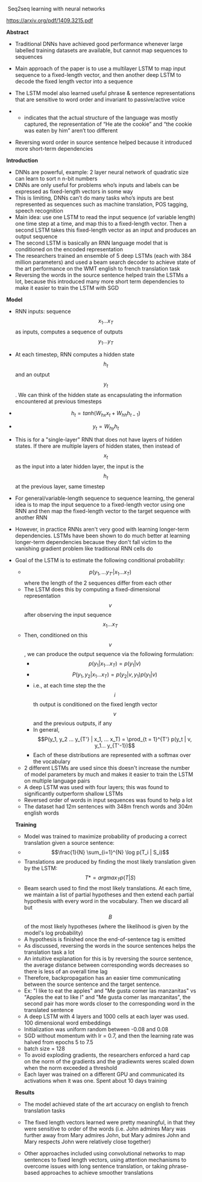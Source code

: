 ​                                                                                                                                                                                                                                                                                                                                                                                                                                                                                                                                                                                                                                                                                                                                                                                                                                                                                                                                                                                                                                                                                                                                                                                                                                                                                                                                                                                                                                                                                                                                                                                                                                                                                              Seq2seq learning with neural networks

<https://arxiv.org/pdf/1409.3215.pdf>

**Abstract**

- Traditional DNNs have achieved good performance whenever large labelled training datasets are available, but cannot map sequences to sequences

- Main approach of the paper is to use a multilayer LSTM to map input sequence to a fixed-length vector, and then another deep LSTM to decode the fixed length vector into a sequence

- The LSTM model also learned useful phrase & sentence representations that are sensitive to word order and invariant to passive/active voice

- - indicates that the actual structure of the language was mostly captured, the representation of “He ate the cookie” and “the cookie was eaten by him” aren’t too different

- Reversing word order in source sentence helped because it introduced more short-term dependencies

**Introduction**

- DNNs are powerful, example: 2 layer neural network of quadratic size can learn to sort n n-bit numbers
- DNNs are only useful for problems who’s inputs and labels can be expressed as fixed-length vectors in some way
- This is limiting, DNNs can’t do many tasks who’s inputs are best represented as sequences such as machine translation, POS tagging, speech recognition
- Main idea: use one LSTM to read the input sequence (of variable length) one time step at a time, and map this to a fixed-length vector. Then a second LSTM takes this fixed-length vector as an input and produces an output sequence
- The second LSTM is basically an RNN language model that is conditioned on the encoded representation
- The researchers trained an ensemble of 5 deep LSTMs (each with 384 million parameters) and used a beam search decoder to achieve state of the art performance on the WMT english to french translation task
- Reversing the words in the source sentence helped train the LSTMs a lot, because this introduced many more short term dependencies to make it easier to train the LSTM with SGD

**Model**

- RNN inputs: sequence $$x_1 … x_T$$ as inputs, computes a sequence of outputs $$y_1 … y_T$$

- At each timestep, RNN computes a hidden state $$h_t$$ and an output $$y_t$$. We can think of the hidden state as encapsulating the information encountered at previous timesteps

- $$h_t = tanh(W_{hx}x_t + W_{hh}h_{t-1})$$

- $$y_t = W_{hy}h_t$$ 

- This is for a "single-layer" RNN that does not have layers of hidden states. If there are multiple layers of hidden states, then instead of $$x_t$$ as the input into a later hidden layer, the input is the $$h_t$$ at the previous layer, same timestep

- For general/variable-length sequence to sequence learning, the general idea is to map the input sequence to a fixed-length vector using one RNN and then map the fixed-length vector to the target sequence with another RNN

- However, in practice RNNs aren't very good with learning longer-term dependencies. LSTMs have been shown to do much better at learning longer-term dependencies because they don't fall victim to the vanishing gradient problem like traditional RNN cells do

- Goal of the LSTM is to estimate the following conditional probability: 

  - $$p(y_1, … y_{T'} | x_1 … x_T)$$ where the length of the 2 sequences differ from each other
  - The LSTM does this by computing a fixed-dimensional representation $$v$$ after observing the input sequence $$x_1 … x_T$$
  - Then, conditioned on this $$v$$, we can produce the output sequence via the following formulation: 
    - $$p(y_1 | x_1 … x_T) = p(y_1 | v)$$
    - $$P(y_1, y_2 | x_1 … x_T) = p(y_2 | v, y_1) p(y_1 | v)$$
    - i.e., at each time step the the $$i$$th output is conditioned on the fixed length vector $$v$$ and the previous outputs, if any
    - In general, $$P(y_1, y_2 … y_{T'} | x_1, … x_T) = \prod_{t = 1}^{T'} p(y_t | v, y_1… y_{T'-1})$$
    - Each of these distributions are represented with a softmax over the vocabulary
  - 2 different LSTMs are used since this doesn't increase the number of model parameters by much and makes it easier to train the LSTM on multiple language pairs
  - A deep LSTM was used with four layers; this was found to significantly outperform shallow LSTMs
  - Reversed order of words in input sequences was found to help a lot
  - The dataset had 12m sentences with 348m french words and 304m english words

  **Training**

  - Model was trained to maximize probability of producing a correct translation given a source sentence: 
  - $$\frac{1}{N} \sum_{i=1}^{N} \log p(T_i | S_i)$$
  - Translations are produced by finding the most likely translation given by the LSTM: $$T* = argmax_T p(T | S)$$
  - Beam search used to find the most likely translations. At each time, we maintain a list of partial hypotheses and then extend each partial hypothesis with every word in the vocabulary. Then we discard all but $$B$$ of the most likely hypotheses (where the likelihood is given by the model's log probability)
  - A hypothesis is finished once the end-of-sentence tag <EOS> is emitted
  - As discussed, reversing the words in the source sentences helps the translation task a lot
  - An intuitive explanation for this is by reversing the source sentence, the average distance between corresponding words decreases so there is less of an overall time lag
  - Therefore, backpropagation has an easier time communicating between the source sentence and the target sentence.
  - Ex: "I like to eat the apples" and "Me gusta comer las manzanitas" vs "Apples the eat to like I" and "Me gusta comer las manzanitas", the second pair has more words closer to the corresponding word in the translated sentence
  - A deep LSTM with 4 layers and 1000 cells at each layer was used. 100 dimensional word embeddings
  - Initialization was uniform random between -0.08 and 0.08
  - SGD without momentum with lr = 0.7, and then the learning rate was halved from epochs 5 to 7.5 
  - batch size = 128
  - To avoid exploding gradients, the researchers enforced a hard cap on the norm of the gradients and the gradiewnts weres scaled down when the norm exceeded a threshold
  - Each layer was trained on a different GPU and communicated its activations when it was one. Spent about 10 days training

  **Results**

  - The model achieved state of the art accuracy on english to french translation tasks

  - The fixed length vectors learned were pretty meaningful, in that they were sensitive to order of the words (i.e. John admires Mary was further away from Mary admires John, but Mary admires John and Mary respects John were relatively close together)

  - Other approaches included using convolutional networks to map sentences to fixed length vectors, using attention mechanisms to overcome issues with long sentence translation, or taking phrase-based approaches to achieve smoother translations

    ​